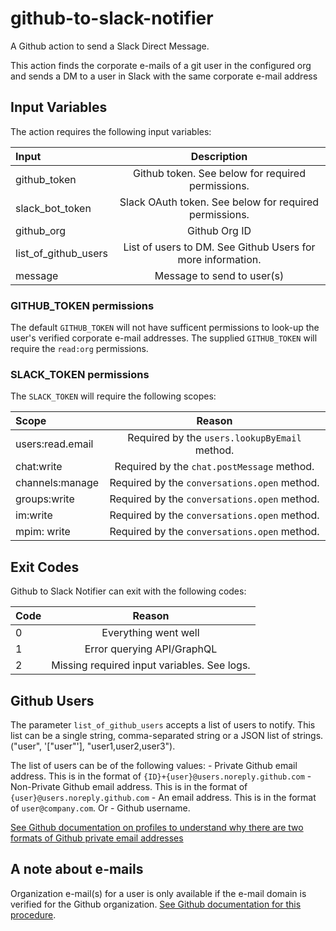 # github-to-slack-notifier

A Github action to send a Slack Direct Message.

This action finds the corporate e-mails of a git user in the configured org and sends a DM to a user in Slack with the same corporate e-mail address

## Input Variables

The action requires the following input variables:

| Input              | Description   |
| :---------------- | :------: |
| github_token                 |   Github token. See below for required permissions.  |
| slack_bot_token                 |  Slack OAuth token. See below for required permissions. |
| github_org                 |  Github Org ID  |
| list_of_github_users | List of users to DM. See Github Users for more information. |
| message | Message to send to user(s) |

### GITHUB_TOKEN permissions

The default `GITHUB_TOKEN` will not have sufficent permissions to look-up the user's verified corporate e-mail addresses.
The supplied `GITHUB_TOKEN` will require the `read:org` permissions.

### SLACK_TOKEN permissions

The `SLACK_TOKEN` will require the following scopes:

| Scope              | Reason   |
| :---------------- | :------: |
| users:read.email  |  Required by the `users.lookupByEmail` method.  |
| chat:write        | Required by the `chat.postMessage` method. |
| channels:manage | Required by the `conversations.open` method. |
| groups:write | Required by the `conversations.open` method. |
| im:write | Required by the `conversations.open` method. |
| mpim: write | Required by the `conversations.open` method. |

## Exit Codes

Github to Slack Notifier can exit with the following codes:

| Code              | Reason   |
| :---------------- | :------: |
| 0                 |   Everything went well  |
| 1                 | Error querying API/GraphQL |
| 2                 |   Missing required input variables. See logs.  |

## Github Users

The parameter `list_of_github_users` accepts a list of users to notify. This list can be a single string, comma-separated string or a JSON list of strings. ("user", '["user"'], "user1,user2,user3").

The list of users can be of the following values:
    - Private Github email address. This is in the format of `{ID}+{user}@users.noreply.github.com`
    - Non-Private Github email address. This is in the format of `{user}@users.noreply.github.com`
    - An email address. This is in the format of `user@company.com`. Or
    - Github username.

[See Github documentation on profiles to understand why there are two formats of Github private email addresses](https://docs.github.com/en/account-and-profile/setting-up-and-managing-your-personal-account-on-github/managing-email-preferences/setting-your-commit-email-address#about-commit-email-addresses)

## A note about e-mails

Organization e-mail(s) for a user is only available if the e-mail domain is verified for the Github organization.
[See Github documentation for this procedure](https://docs.github.com/en/organizations/managing-organization-settings/verifying-or-approving-a-domain-for-your-organization).
